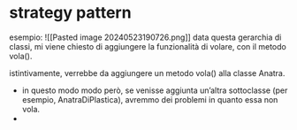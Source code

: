 # strategy pattern
esempio: 
![[Pasted image 20240523190726.png]]
data questa gerarchia di classi, mi viene chiesto di aggiungere la funzionalità di volare, con il metodo vola().

istintivamente, verrebbe da aggiungere un metodo vola() alla classe Anatra.
- in questo modo modo però, se venisse aggiunta un’altra sottoclasse (per esempio, AnatraDiPlastica), avremmo dei problemi in quanto essa non vola.
- 